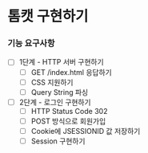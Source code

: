# 톰캣 구현하기

### 기능 요구사항

- [ ] 1단계 - HTTP 서버 구현하기
    - [ ] GET /index.html 응답하기
    - [ ] CSS 지원하기
    - [ ] Query String 파싱

- [ ] 2단계 - 로그인 구현하기
    - [ ] HTTP Status Code 302
    - [ ] POST 방식으로 회원가입
    - [ ] Cookie에 JSESSIONID 값 저장하기
    - [ ] Session 구현하기
